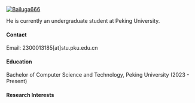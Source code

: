 

[![Bailuga666](https://img.shields.io/badge/Bailuga666-github-blue?logo=github)](https://github.com/Bailuga666)

He is currently an undergraduate student at Peking University.

#### Contact

Email: 2300013185[at]stu.pku.edu.cn

#### Education
Bachelor of Computer Science and Technology, Peking University (2023 - Present)
#### Research Interests


